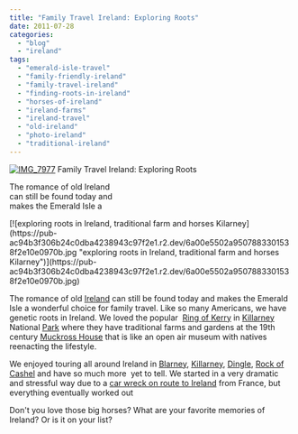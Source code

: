 ```yaml
---
title: "Family Travel Ireland: Exploring Roots"
date: 2011-07-28
categories: 
  - "blog"
  - "ireland"
tags: 
  - "emerald-isle-travel"
  - "family-friendly-ireland"
  - "family-travel-ireland"
  - "finding-roots-in-ireland"
  - "horses-of-ireland"
  - "ireland-farms"
  - "ireland-travel"
  - "old-ireland"
  - "photo-ireland"
  - "traditional-ireland"
---
```


[![IMG_7977](https://pub-ac94b3f306b24c0dba4238943c97f2e1.r2.dev/6a00e5502a9507883301538f2e0e87970b.jpg "IMG_7977")](https://pub-ac94b3f306b24c0dba4238943c97f2e1.r2.dev/6a00e5502a9507883301538f2e0e87970b.jpg) Family Travel Ireland: Exploring Roots  
  
The romance of old Ireland  
can still be found today and  
makes the Emerald Isle a

<!--more--> [![exploring roots in Ireland, traditional farm and horses Kilarney](https://pub-ac94b3f306b24c0dba4238943c97f2e1.r2.dev/6a00e5502a9507883301538f2e10e0970b.jpg "exploring roots in Ireland, traditional farm and horses Kilarney")](https://pub-ac94b3f306b24c0dba4238943c97f2e1.r2.dev/6a00e5502a9507883301538f2e10e0970b.jpg)

The romance of old [Ireland](http://en.wikipedia.org/wiki/Ireland "ireland") can still be found today and makes the Emerald Isle a wonderful choice for family travel. Like so many Americans, we have genetic roots in Ireland. We loved the popular  [Ring of Kerry](http://en.wikipedia.org/wiki/Ring_of_Kerry) in [Killarney](http://en.wikipedia.org/wiki/Killarney) National [Park](http://homepage.eircom.net/%7Eknp/muckross/index.htm) where they have traditional farms and gardens at the 19th century [Muckross House](http://www.muckross-house.ie/) that is like an open air museum with natives reenacting the lifestyle.  
  
We enjoyed touring all around Ireland in [Blarney](http://soultravelers3new.local/2009/10/family-travel-photo-ireland-blarney-stone-castles-exploring-adventure-motorhome.html "Blarney family vacation"), [Killarney](http://soultravelers3new.local/2010/03/family-travel-photo-ireland-st-patricks-day-killarney-ring-of-kerry-traditional-muckross-farms.html "Kilarney family vacation"), [Dingle](http://soultravelers3new.local/2010/01/family-travel-photo-ireland-dingle-fusia-red-flower-green-landscape.html "dingle family vacation"), [Rock of Cashel](http://soultravelers3new.local/2009/08/family-travel-photo-ireland-rock-of-cashel-st-pat.html "Rock of Cashel photo") and have so much more  yet to tell. We started in a very dramatic and stressful way due to a [car wreck on route to Ireland](http://soultravelers3new.local/2010/06/car-wreck-in-france-dealing-with-disaster-road-trip-nightmare-car-accident-abroad-insurance-problems.html#more "car wreck on arrival to Ireland in motorhome") from France, but everything eventually worked out  
  
Don't you love those big horses? What are your favorite memories of Ireland? Or is it on your list?
